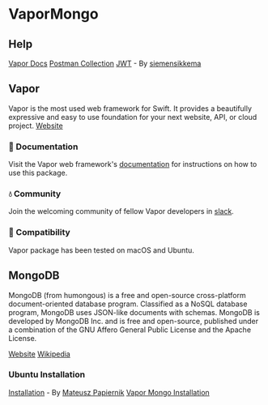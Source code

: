 # VaporMongo

## Help
[Vapor Docs](http://docs.vapor.codes)
[Postman Collection](https://www.getpostman.com/collections/2a5806fe02adb831b3b2)
[JWT](https://github.com/siemensikkema/vapor-jwt) - By [siemensikkema](https://github.com/siemensikkema) 

## Vapor

Vapor is the most used web framework for Swift. It provides a beautifully expressive and easy to use foundation for your next website, API, or cloud project.
[Website](https://vapor.codes)

### 📖 Documentation

Visit the Vapor web framework's [documentation](http://docs.vapor.codes) for instructions on how to use this package.

### 💧 Community

Join the welcoming community of fellow Vapor developers in [slack](http://vapor.team).

### 🔧 Compatibility

Vapor package has been tested on macOS and Ubuntu.

## MongoDB
MongoDB (from humongous) is a free and open-source cross-platform document-oriented database program. Classified as a NoSQL database program, MongoDB uses JSON-like documents with schemas. MongoDB is developed by MongoDB Inc. and is free and open-source, published under a combination of the GNU Affero General Public License and the Apache License.

[Website](https://www.mongodb.com)
[Wikipedia](https://en.wikipedia.org/wiki/MongoDB)

### Ubuntu Installation
[Installation](https://www.digitalocean.com/community/tutorials/how-to-install-mongodb-on-ubuntu-16-04) - By [Mateusz Papiernik](https://www.digitalocean.com/community/users/mati) 
[Vapor Mongo Installation](http://stackoverflow.com/a/37184845/3831196)
